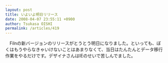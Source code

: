 ```yaml
---
layout: post
title: いよいよ明日リリース
date: 2008-04-07 23:55:11 +0900
author: Tsukasa OISHI
permalink: /articles/419
---
```


　Filnの新バージョンのリリースがとうとう明日になりました。といっても、ぼくはもうやらなきゃいけないことはあまりなくて、当日はたんたんとデータ移行作業をやるだけです。デザイナさんはIEのせいで苦しんでました。

